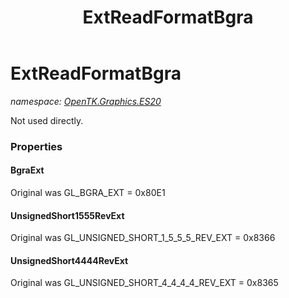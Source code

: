 ﻿---
title: ExtReadFormatBgra
---

# ExtReadFormatBgra
_namespace: [OpenTK.Graphics.ES20](N-OpenTK.Graphics.ES20.html)_

Not used directly.



### Properties

#### BgraExt
Original was GL_BGRA_EXT = 0x80E1
#### UnsignedShort1555RevExt
Original was GL_UNSIGNED_SHORT_1_5_5_5_REV_EXT = 0x8366
#### UnsignedShort4444RevExt
Original was GL_UNSIGNED_SHORT_4_4_4_4_REV_EXT = 0x8365

